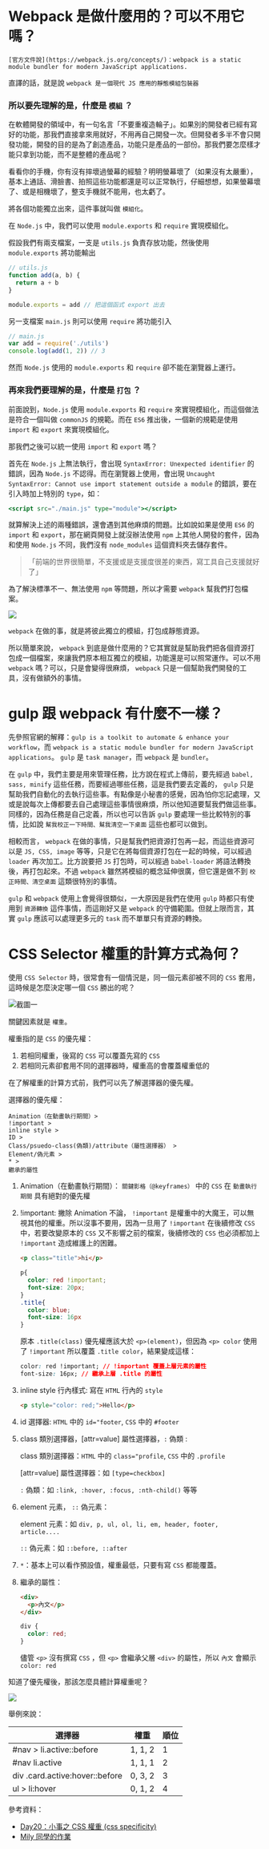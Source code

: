 # Webpack 是做什麼用的？可以不用它嗎？

`[官方文件說](https://webpack.js.org/concepts/)：webpack is a static module bundler for modern JavaScript applications.`

直譯的話，就是說 `webpack 是一個現代 JS 應用的靜態模組包裝器`

### 所以要先理解的是，什麼是 `模組` ？

在軟體開發的領域中，有一句名言「不要重複造輪子」。如果別的開發者已經有寫好的功能，那我們直接拿來用就好，不用再自己開發一次。但開發者多半不會只開發功能，開發的目的是為了創造產品，功能只是產品的一部份。那我們要怎麼樣才能只拿到功能，而不是整體的產品呢？

看看你的手機，你有沒有摔壞過螢幕的經驗？明明螢幕壞了（如果沒有太嚴重），基本上通話、滑臉書、拍照這些功能都還是可以正常執行，仔細想想，如果螢幕壞了、或是相機壞了，整支手機就不能用，也太虧了。

將各個功能獨立出來，這件事就叫做 `模組化`。

在 `Node.js` 中，我們可以使用 `module.exports` 和 `require` 實現模組化。

假設我們有兩支檔案，一支是 `utils.js` 負責存放功能，然後使用 `module.exports` 將功能輸出

```jsx
// utils.js
function add(a, b) {
  return a + b  
}

module.exports = add // 把這個函式 export 出去
```

另一支檔案 `main.js` 則可以使用 `require` 將功能引入

```jsx
// main.js
var add = require('./utils') 
console.log(add(1, 2)) // 3
```

然而 `Node.js` 使用的 `module.exports` 和 `require` 卻不能在瀏覽器上運行。

### 再來我們要理解的是，什麼是 `打包` ？

前面說到，`Node.js` 使用 `module.exports` 和 `require` 來實現模組化，而這個做法是符合一個叫做 `commonJS` 的規範。而在 `ES6` 推出後，一個新的規範是使用 `import` 和 `export` 來實現模組化。

那我們之後可以統一使用 `import` 和 `export` 嗎？

首先在 `Node.js` 上無法執行，會出現 `SyntaxError: Unexpected identifier` 的錯誤，因為 `Node.js` 不認得。而在瀏覽器上使用，會出現 `Uncaught SyntaxError: Cannot use import statement outside a module` 的錯誤，要在引入時加上特別的 `type`，如：

```jsx
<script src="./main.js" type="module"></script>
```

就算解決上述的兩種錯誤，還會遇到其他麻煩的問題。比如說如果是使用 `ES6` 的 `import` 和 `export`，那在網頁開發上就沒辦法使用 `npm` 上其他人開發的套件，因為和使用 `Node.js` 不同，我們沒有 `node_modules` 這個資料夾去儲存套件。

> 「前端的世界很簡單，不支援或是支援度很差的東西，寫工具自己支援就好了」

為了解決標準不一、無法使用 `npm` 等問題，所以才需要 `webpack` 幫我們打包檔案。

![](webpack.png)

`webpack` 在做的事，就是將彼此獨立的模組，打包成靜態資源。

所以簡單來說， `webpack` 到底是做什麼用的？它其實就是幫助我們把各個資源打包成一個檔案，來讓我們原本相互獨立的模組，功能還是可以照常運作。可以不用 `webpack` 嗎？可以，只是會變得很麻煩， `webpack` 只是一個幫助我們開發的工具，沒有做額外的事情。

# gulp 跟 webpack 有什麼不一樣？

先參照官網的解釋：`gulp is a toolkit to automate & enhance your workflow`，而 `webpack is a static module bundler for modern JavaScript applications`。
`gulp` 是 `task manager`，而 `webpack` 是 `bundler`。

在 `gulp` 中，我們主要是用來管理任務，比方說在程式上傳前，要先經過 `babel, sass, minify` 這些任務，而要經過哪些任務，這是我們要去定義的， `gulp` 只是幫助我們自動化的去執行這些事。有點像是小秘書的感覺，因為怕你忘記處理，又或是說每次上傳都要去自己處理這些事情很麻煩，所以他知道要幫我們做這些事。同樣的，因為任務是自己定義，所以也可以告訴 `gulp` 要處理一些比較特別的事情，比如說 `幫我校正一下時間、幫我清空一下桌面` 這些也都可以做到。

相較而言， `webpack` 在做的事情，只是幫我們把資源打包再一起，而這些資源可以是 `JS, CSS, image` 等等，只是它在將每個資源打包在一起的時候，可以經過 `loader` 再次加工。比方說要把 `JS` 打包時，可以經過 `babel-loader` 將語法轉換後，再打包起來。不過 `webpack` 雖然將模組的概念延伸很廣，但它還是做不到 `校正時間、清空桌面` 這類很特別的事情。

`gulp` 和 `webpack` 使用上會覺得很類似，一大原因是我們在使用 `gulp` 時都只有使用到 `資源轉換` 這件事情，而這剛好又是 `webpack` 的守備範圍。但就上限而言，其實 `gulp` 應該可以處理更多元的 `task` 而不單單只有資源的轉換。

# CSS Selector 權重的計算方式為何？

使用 `CSS Selector` 時，很常會有一個情況是，同一個元素卻被不同的 `CSS` 套用，這時候是怎麼決定哪一個 `CSS` 勝出的呢？

![截圖一](cssconflict.png)

關鍵因素就是 `權重`。

權重指的是 `CSS` 的優先權：
1. 若相同權重，後寫的 `CSS` 可以覆蓋先寫的 `CSS`
2. 若相同元素卻套用不同的選擇器時，權重高的會覆蓋權重低的

在了解權重的計算方式前，我們可以先了解選擇器的優先權。

選擇器的優先權：

```
Animation（在動畫執行期間）>
!important > 
inline style > 
ID > 
Class/psuedo-class(偽類)/attribute（屬性選擇器） > 
Element/偽元素 >
* >
繼承的屬性
```

1. Animation（在動畫執行期間）： `關鍵影格（@keyframes）` 中的 `CSS` 在 `動畫執行期間` 具有絕對的優先權

2. !important: 撇除 Animation 不論， `!important` 是權重中的大魔王，可以無視其他的權重。所以沒事不要用，因為一旦用了 `!important` 在後續修改 `CSS` 中，若要改變原本的 `CSS` 又不影響之前的檔案，後續修改的 `CSS` 也必須都加上 `!important` 造成維護上的困難。

    ```html
    <p class="title">hi</p>
    ```
    ```css
    p{
      color: red !important;
      font-size: 20px;
    }
    .title{
      color: blue;
      font-size: 16px
    }
    ```

    原本 `.title(class)` 優先權應該大於 `<p>(element)`，但因為 `<p> color` 使用了 `!important` 所以覆蓋 `.title color`，結果變成這樣：

    ```css
    color: red !important; // !important 覆蓋上層元素的屬性
    font-size: 16px; // 繼承上層 .title 的屬性
    ```
3. inline style 行內樣式: 寫在 `HTML` 行內的 `style`

    ```html
    <p style="color: red;">Hello</p>
    ```

4. id 選擇器: `HTML` 中的 `id="footer`, `CSS` 中的 `#footer`

5. class 類別選擇器，[attr=value] 屬性選擇器，`:` 偽類 : 

    class 類別選擇器：`HTML` 中的 `class="profile`, `CSS` 中的 `.profile`

    [attr=value] 屬性選擇器：如 `[type=checkbox]`

    `:` 偽類：如 `:link, :hover, :focus, :nth-child()` 等等

6. element 元素， `::` 偽元素：

    element 元素：如 `div, p, ul, ol, li, em, header, footer, article....`

    `::` 偽元素：如 `::before, ::after`


7. `*`：基本上可以看作預設值，權重最低，只要有寫 `CSS` 都能覆蓋。

8. 繼承的屬性：

    ```html
    <div>
      <p>內文</p>
    </div>
    ```
    ```css
    div {
      color: red;
    }
    ```

    儘管 `<p>` 沒有撰寫 `CSS` ，但 `<p>` 會繼承父層 `<div>` 的屬性，所以 `內文` 會顯示 `color: red`

知道了優先權後，那該怎麼具體計算權重呢？

![](selector-specifity.png)

舉例來說：

|選擇器 |權重 |順位 |
|------|----|----|
|#nav > li.active::before|1, 1, 2|1|
|#nav li.active|1, 1, 1|2|
|div .card.active:hover::before|0, 3, 2|3|
|ul > li:hover|0, 1, 2|4|

參考資料：
- [Day20：小事之 CSS 權重 (css specificity)
](https://ithelp.ithome.com.tw/articles/10196454)
- [Mily 同學的作業](https://github.com/Lidemy/mentor-program-4th-milyzoo/pull/16/files?short_path=b142aa1#diff-b142aa11160237a68ddba70c899573ee5f4b6d2ccf430e462e66a972a207d24f)